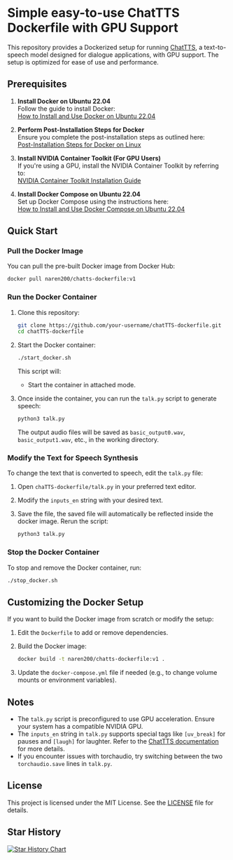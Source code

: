 # Simple easy-to-use ChatTTS Dockerfile with GPU Support

This repository provides a Dockerized setup for running [ChatTTS](https://github.com/2noise/ChatTTS), a text-to-speech model designed for dialogue applications, with GPU support. The setup is optimized for ease of use and performance.

## Prerequisites

1. **Install Docker on Ubuntu 22.04**  
   Follow the guide to install Docker:  
   [How to Install and Use Docker on Ubuntu 22.04](https://www.digitalocean.com/community/tutorials/how-to-install-and-use-docker-on-ubuntu-22-04)

2. **Perform Post-Installation Steps for Docker**  
   Ensure you complete the post-installation steps as outlined here:  
   [Post-Installation Steps for Docker on Linux](https://docs.docker.com/engine/install/linux-postinstall/)

3. **Install NVIDIA Container Toolkit (For GPU Users)**  
   If you're using a GPU, install the NVIDIA Container Toolkit by referring to:  
   [NVIDIA Container Toolkit Installation Guide](https://docs.nvidia.com/datacenter/cloud-native/container-toolkit/latest/install-guide.html)

4. **Install Docker Compose on Ubuntu 22.04**  
   Set up Docker Compose using the instructions here:  
   [How to Install and Use Docker Compose on Ubuntu 22.04](https://www.digitalocean.com/community/tutorials/how-to-install-and-use-docker-compose-on-ubuntu-22-04)

## Quick Start

### Pull the Docker Image

You can pull the pre-built Docker image from Docker Hub:

```bash
docker pull naren200/chatts-dockerfile:v1
```

### Run the Docker Container

1. Clone this repository:

   ```bash
   git clone https://github.com/your-username/chatTTS-dockerfile.git
   cd chatTTS-dockerfile
   ```

2. Start the Docker container:

   ```bash
   ./start_docker.sh
   ```

   This script will:
   - Start the container in attached mode.

3. Once inside the container, you can run the `talk.py` script to generate speech:

   ```bash
   python3 talk.py
   ```

   The output audio files will be saved as `basic_output0.wav`, `basic_output1.wav`, etc., in the working directory.

### Modify the Text for Speech Synthesis

To change the text that is converted to speech, edit the `talk.py` file:

1. Open `chaTTS-dockerfile/talk.py` in your preferred text editor.
2. Modify the `inputs_en` string with your desired text.
3. Save the file, the saved file will automatically be reflected inside the docker image. Rerun the script:

   ```bash
   python3 talk.py
   ```

### Stop the Docker Container

To stop and remove the Docker container, run:

```bash
./stop_docker.sh
```

## Customizing the Docker Setup

If you want to build the Docker image from scratch or modify the setup:

1. Edit the `Dockerfile` to add or remove dependencies.
2. Build the Docker image:

   ```bash
   docker build -t naren200/chatts-dockerfile:v1 .
   ```

3. Update the `docker-compose.yml` file if needed (e.g., to change volume mounts or environment variables).

## Notes

- The `talk.py` script is preconfigured to use GPU acceleration. Ensure your system has a compatible NVIDIA GPU.
- The `inputs_en` string in `talk.py` supports special tags like `[uv_break]` for pauses and `[laugh]` for laughter. Refer to the [ChatTTS documentation](https://github.com/2noise/ChatTTS) for more details.
- If you encounter issues with torchaudio, try switching between the two `torchaudio.save` lines in `talk.py`.


## License

This project is licensed under the MIT License. See the [LICENSE](LICENSE) file for details.



## Star History

[![Star History Chart](https://api.star-history.com/svg?repos=naren200/chatTTS-dockerfile&type=Date)](https://star-history.com/#naren200/chatTTS-dockerfile&Date)
